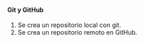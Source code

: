 #### Git y GitHub ####
1. Se crea un repositorio local con git.
2. Se crea un repositorio remoto en GitHub.